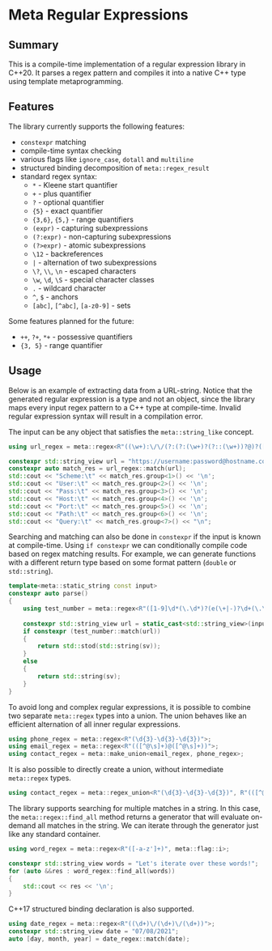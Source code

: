 # Meta Regular Expressions

## Summary
This is a compile-time implementation of a regular expression library in 
C++20. It parses a regex pattern and compiles it into a native C++ type 
using template metaprogramming.

## Features
The library currently supports the following features:
* `constexpr` matching
* compile-time syntax checking
* various flags like `ignore_case`, `dotall` and `multiline`
* structured binding decomposition of `meta::regex_result`
* standard regex syntax:
    * `*` - Kleene start quantifier
    * `+` - plus quantifier
    * `?` - optional quantifier
    * `{5}` - exact quantifier
    * `{3,6}`, `{5,}` - range quantifiers
    * `(expr)` - capturing subexpressions
    * `(?:expr)` - non-capturing subexpressions
    * `(?>expr)` - atomic subexpressions
    * `\12` - backreferences
    * `|` - alternation of two subexpressions
    * `\?`, `\\`, `\n` - escaped characters
    * `\w`, `\d`, `\S` - special character classes
    * `.` - wildcard character
    * `^`, `$` - anchors
    * `[abc]`, `[^abc]`, `[a-z0-9]` - sets

Some features planned for the future:
* `++`, `?+`, `*+` - possessive quantifiers
* `{3, 5}` - range quantifier

## Usage
Below is an example of extracting data from a URL-string.
Notice that the generated regular expression is a type and not an object, since the library maps every
input regex pattern to a C++ type at compile-time. Invalid regular expression syntax will result
in a compilation error.

The input can be any object that satisfies the `meta::string_like` concept.
```cpp
using url_regex = meta::regex<R"((\w+):\/\/(?:(?:(\w+)?(?::(\w+))?@)?([\w.]+)(?::(\d+))?)?(?:(\/[-/\w]+)?\?([\w=&]+))?)">;

constexpr std::string_view url = "https://username:password@hostname.com:8080/path/to/resource?id=12345";
constexpr auto match_res = url_regex::match(url);
std::cout << "Scheme:\t" << match_res.group<1>() << '\n';
std::cout << "User:\t" << match_res.group<2>() << '\n';
std::cout << "Pass:\t" << match_res.group<3>() << '\n';
std::cout << "Host:\t" << match_res.group<4>() << '\n';
std::cout << "Port:\t" << match_res.group<5>() << '\n';
std::cout << "Path:\t" << match_res.group<6>() << '\n';
std::cout << "Query:\t" << match_res.group<7>() << "\n";
```

Searching and matching can also be done in `constexpr` if the input is known at
compile-time. Using `if constexpr` we can conditionally compile code based
on regex matching results. For example, we can generate functions with a different
return type based on some format pattern (`double` or `std::string`).
```cpp
template<meta::static_string const input>
constexpr auto parse()
{
    using test_number = meta::regex<R"([1-9]\d*(\.\d*)?(e(\+|-)?\d+(\.\d*)?)?)">;
    
    constexpr std::string_view url = static_cast<std::string_view>(input);
    if constexpr (test_number::match(url))
    {
        return std::stod(std::string(sv));
    }
    else
    {
        return std::string(sv);
    }
}
```

To avoid long and complex regular expressions, it is possible to combine two separate
`meta::regex` types into a union. The union behaves like an efficient alternation 
of all inner regular expressions.
```cpp
using phone_regex = meta::regex<R"(\d{3}-\d{3}-\d{3})">;
using email_regex = meta::regex<R"(([^@\s]+)@([^@\s]+))">;
using contact_regex = meta::make_union<email_regex, phone_regex>;
```
It is also possible to directly create a union, without intermediate `meta::regex`
types.
```cpp
using contact_regex = meta::regex_union<R"(\d{3}-\d{3}-\d{3})", R"(([^@\s]+)@([^@\s]+))">;
```

The library supports searching for multiple matches in a string. In this case,
the `meta::regex::find_all` method returns a generator that will evaluate
on-demand all matches in the string. We can iterate through the generator
just like any standard container.
```cpp
using word_regex = meta::regex<R"([-a-z']+)", meta::flag::i>;

constexpr std::string_view words = "Let's iterate over these words!";
for (auto &&res : word_regex::find_all(words))
{
    std::cout << res << '\n';
}
```

C++17 structured binding declaration is also supported.
```cpp
using date_regex = meta::regex<R"((\d+)\/(\d+)\/(\d+))">;
constexpr std::string_view date = "07/08/2021";
auto [day, month, year] = date_regex::match(date);
```
